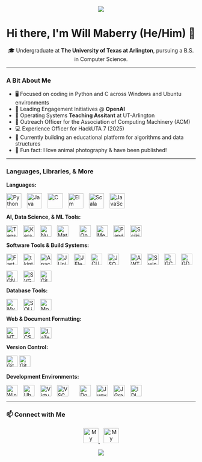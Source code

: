 <p align="center">
  <img src="https://capsule-render.vercel.app/api?type=waving&color=gradient&height=100&section=header" />
</p>

<h1 align="center">Hi there, I'm Will Maberry (He/Him) 👋</h1>

<p align="center">
  🎓 Undergraduate at <b>The University of Texas at Arlington</b>, pursuing a B.S. in Computer Science.
</p>

---

### **A Bit About Me**
- 🖥️ Focused on coding in Python and C across Windows and Ubuntu environments
- 🤖 Leading Engagement Initiatives @ **OpenAI**
- 🍎 Operating Systems **Teaching Assitant** at UT-Arlington
- 📢 Outreach Officer for the Association of Computing Machinery (ACM)
- 💻 Experience Officer for HackUTA 7 (2025)
- 🌱 Currently building an educational platform for algorithms and data structures
- 📸 Fun fact: I love animal photography & have been published!

---

### Languages, Libraries, & More

**Languages:**
<p style="display: flex; flex-wrap: wrap; gap: 15px;">
  <img src="https://img.shields.io/badge/Python-%233776AB.svg?style=flat&logo=python&logoColor=ffdd54" style="height: 40px;" alt="Python"/>
  <img src="https://img.shields.io/badge/Java-%23ED8B00.svg?style=flat&logo=openjdk&logoColor=white" style="height: 40px;" alt="Java"/>
  <img src="https://img.shields.io/badge/C-%2300599C.svg?style=flat&logo=c&logoColor=white" style="height: 40px;" alt="C"/>
  <img src="https://img.shields.io/badge/Elm-%23060F8F.svg?style=flat&logo=elm&logoColor=white" style="height: 40px;" alt="Elm"/>
  <img src="https://img.shields.io/badge/Scala-%23DC322F.svg?style=flat&logo=scala&logoColor=white" style="height: 40px;" alt="Scala"/>
  <img src="https://img.shields.io/badge/JavaScript-%23F7DF1E.svg?style=flat&logo=javascript&logoColor=black" style="height: 40px;" alt="JavaScript"/>
</p>


**AI, Data Science, & ML Tools:**
<p style="display: flex; flex-wrap: wrap; gap: 15px;">
  <img src="https://img.shields.io/badge/TensorFlow-%23FF6F00.svg?style=flat&logo=tensorflow&logoColor=white" style="height: 30px;" alt="TensorFlow"/>
  <img src="https://img.shields.io/badge/Keras-FF0000?style=flat&logo=keras&logoColor=white" style="height: 30px;" alt="Keras"/>
  <img src="https://img.shields.io/badge/NumPy-%23013243.svg?style=flat&logo=numpy&logoColor=white" style="height: 30px;" alt="NumPy"/>
  <img src="https://img.shields.io/badge/Matplotlib-%230089F5.svg?style=flat&logo=matplotlib&logoColor=white" style="height: 30px;" alt="Matplotlib"/>
  <br>
  <img src="https://img.shields.io/badge/OpenCV-%235C3EE8.svg?style=flat&logo=opencv&logoColor=white" style="height: 30px;" alt="OpenCV"/>
  <img src="https://img.shields.io/badge/MediaPipe-%23FF5722.svg?style=flat&logo=mediapipe&logoColor=white" style="height: 30px;" alt="MediaPipe"/>
  <img src="https://img.shields.io/badge/Pandas-%23150458.svg?style=flat&logo=pandas&logoColor=white" style="height: 30px;" alt="Pandas"/>
  <img src="https://img.shields.io/badge/Scikit--learn-%23F7931E.svg?style=flat&logo=scikit-learn&logoColor=white" style="height: 30px;" alt="Scikit-learn"/>
</p>

**Software Tools & Build Systems:**
<p style="display: flex; flex-wrap: wrap; gap: 15px;">
  <img src="https://img.shields.io/badge/FastAPI-%23009688.svg?style=flat&logo=fastapi&logoColor=white" style="height: 30px;" alt="FastAPI"/>
  <img src="https://img.shields.io/badge/tkinter-%233776AB.svg?style=flat&logo=python&logoColor=white" style="height: 30px;" alt="tkinter"/>
  <img src="https://img.shields.io/badge/Apache%20Maven-%23C71A36.svg?style=flat&logo=apachemaven&logoColor=white" style="height: 30px;" alt="Apache Maven"/>
  <img src="https://img.shields.io/badge/JUnit-%2325A162.svg?style=flat&logo=junit5&logoColor=white" style="height: 30px;" alt="JUnit"/>
  <img src="https://img.shields.io/badge/JFlex-%23007ACC.svg?style=flat&logo=java&logoColor=white" style="height: 30px;" alt="JFlex"/>
<img src="https://img.shields.io/badge/CUP-%23FFAE00.svg?style=flat&logo=java&logoColor=white" style="height: 30px;" alt="CUP"/>
  <img src="https://img.shields.io/badge/JSON-%23000000.svg?style=flat&logo=json&logoColor=white" style="height: 30px;" alt="JSON"/>
  <br>
  <img src="https://img.shields.io/badge/AWT-%2300599C.svg?style=flat" style="height: 30px;" alt="AWT"/>
  <img src="https://img.shields.io/badge/Swing-%23F7DF1E.svg?style=flat" style="height: 30px;" alt="Swing"/>
  <img src="https://img.shields.io/badge/GCC-%23D2691E.svg?style=flat&logo=gcc&logoColor=white" style="height: 30px;" alt="GCC"/>
  <img src="https://img.shields.io/badge/GDB-%2300599C.svg?style=flat" style="height: 30px;" alt="GDB"/>
  <img src="https://img.shields.io/badge/GNU%20Bash-4EAA25?style=flat&logo=GNU%20Bash&logoColor=white" style="height: 30px;" alt="GNU Bash"/>
  <img src="https://img.shields.io/badge/SVG-%23FFB13B.svg?style=flat&logo=svg&logoColor=white" style="height: 30px;" alt="SVG"/>
  <img src="https://img.shields.io/badge/GitHub%20Pages-%23121011.svg?style=flat&logo=github&logoColor=white" style="height: 30px;" alt="GitHub Pages"/>
</p>

**Database Tools:**
<p style="display: flex; flex-wrap: wrap; gap: 15px;">
  <img src="https://img.shields.io/badge/MySQL-%234479A1.svg?style=flat&logo=mysql&logoColor=white" style="height: 30px;" alt="MySQL"/>
  <img src="https://img.shields.io/badge/SQLite-%23003B57.svg?style=flat&logo=sqlite&logoColor=white" style="height: 30px;" alt="SQLite"/>
  <img src="https://img.shields.io/badge/MongoDB-%2347A248.svg?style=flat&logo=mongodb&logoColor=white" style="height: 30px;" alt="MongoDB"/>
</p>

**Web & Document Formatting:**
<p style="display: flex; flex-wrap: wrap; gap: 15px;">
  <img src="https://img.shields.io/badge/HTML-%23E34F26.svg?style=flat&logo=html5&logoColor=white" style="height: 30px;" alt="HTML"/>
  <img src="https://img.shields.io/badge/CSS-%231572B6.svg?style=flat&logo=css3&logoColor=white" style="height: 30px;" alt="CSS"/>
  <img src="https://img.shields.io/badge/LaTeX-%23008080.svg?style=flat&logo=latex&logoColor=white" style="height: 30px;" alt="LaTeX"/>
</p>

**Version Control:**
<p>
  <img src="https://img.shields.io/badge/GitHub-%2312100E.svg?style=flat&logo=github&logoColor=white" style="height: 30px;" alt="GitHub"/>
  <img src="https://img.shields.io/badge/GIT-E44C30?style=flat&logo=git&logoColor=white" style="height: 30px;" alt="Git"/>
</p>

**Development Environments:**
<p style="display: flex; flex-wrap: wrap; gap: 15px;">
  <img src="https://img.shields.io/badge/Windows-%230078D6.svg?style=flat&logo=windows&logoColor=white" style="height: 30px;" alt="Windows"/>
  <img src="https://img.shields.io/badge/Ubuntu-E95420?style=flat&logo=ubuntu&logoColor=white" style="height: 30px;" alt="Ubuntu"/>
  <img src="https://img.shields.io/badge/VirtualBox-21416b?style=flat&logo=VirtualBox&logoColor=white" style="height: 30px;" alt="VirtualBox"/>
  <img src="https://img.shields.io/badge/VS%20Code-%23007ACC.svg?style=flat&logo=visual-studio-code&logoColor=white" style="height: 30px;" alt="VSCode"/>
  <br>
  <img src="https://img.shields.io/badge/Docker-%230db7ed.svg?style=flat&logo=docker&logoColor=white" style="height: 30px;" alt="Docker"/>
  <img src="https://img.shields.io/badge/Jupyter-%23F37626.svg?style=flat&logo=jupyter&logoColor=white" style="height: 30px;" alt="Jupyter"/>
  <img src="https://img.shields.io/badge/JGrasp-%234479A1.svg?style=flat&logo=java&logoColor=white" style="height: 30px;" alt="JGrasp"/>
  <img src="https://img.shields.io/badge/IDLE-%233776AB.svg?style=flat&logo=python&logoColor=white" style="height: 30px;" alt="IDLE"/>
</p>

---

### 📫 Connect with Me

<div style="text-align: center; margin-top: 20px;">
  <a href="https://dinosaur-oatmeal.github.io/" target="_blank">
    <img src="https://img.shields.io/badge/🌐%20My%20Website-%234285F4.svg?&style=flat" alt="My Website" style="height: 40px;"/>
  </a>

  <a href="https://www.linkedin.com/in/will-maberry/" target="_blank">
    <img src="https://img.shields.io/badge/LinkedIn-%230077B5.svg?style=flat&logo=linkedin&logoColor=white" alt="My LinkedIn" style="height: 40px; margin-left: 10px;"/>
  </a>
</div>

<p align="center">
  <img src="https://capsule-render.vercel.app/api?type=waving&color=gradient&height=100&section=footer"/>
</p>
